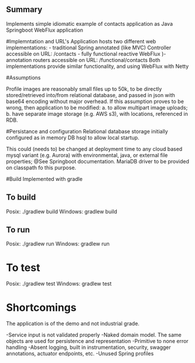 Summary
-------
Implements simple idiomatic example of contacts application as Java Springboot WebFlux application

#Implemntation and URL's
Application hosts two different web implementations: 
	- traditional Spring annotated (like MVC) Controller accessible on URL: /contacts
	- fully functional reactive WebFlux )-annotation routers accessible on URL: 
		/functional/contacts
Both implementations provide similar functionality, and using WebFlux with Netty

#Assumptions

Profile images are reasonably small files up to 50k, to be directly stored/retrieved  into/from relational database, and passed in json with base64 encoding without major overhead. If this assumption proves to be wrong, then application to be modified: a. to allow multipart image uploads; b. have separate image storage (e.g. AWS s3), with locations, referenced in RDB.

#Persistance and configuration
Relational database storage initially configured as in memory DB hsql to allow local startup.

This could (needs to) be changed at deployment time to any cloud based mysql variant (e.g. Aurora) with environmental, java, or external file properties; @See Springboot documentation. MariaDB driver to be provided on classpath fo this purpose. 

#Build
Implemented with gradle

## To build
Posix:		./gradlew build
Windows: 	gradlew build

## To run
Posix:		./gradlew run
Windows: 	gradlew run

# To test
Posix:		./gradlew test
Windows: 	gradlew test

# Shortcomings

The application is of the demo and not industrial grade. 

-Service input is not validated properly
-Naked domain model. The same objects are used for persistence and representation
-Primitive to none error handling
-Absent logging, built in instrumentation, security, swagger annotations, actuator endpoints, etc.
-Unused Spring profiles

